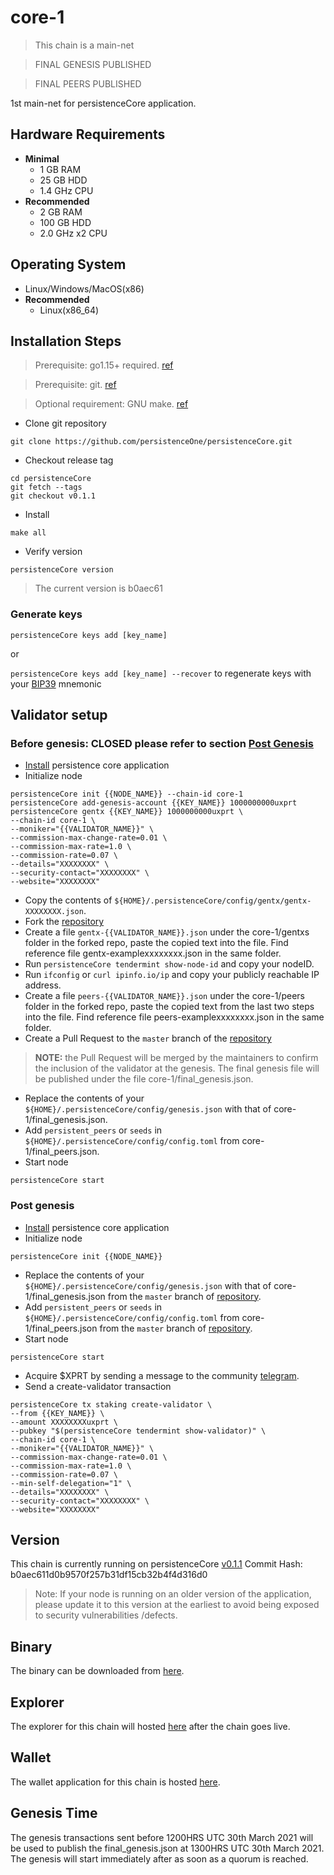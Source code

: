 # core-1 
> This chain is a main-net
 
> FINAL GENESIS PUBLISHED
 
> FINAL PEERS PUBLISHED

1st main-net for persistenceCore application.

## Hardware Requirements
* **Minimal**
    * 1 GB RAM
    * 25 GB HDD
    * 1.4 GHz CPU
* **Recommended**
    * 2 GB RAM
    * 100 GB HDD
    * 2.0 GHz x2 CPU

## Operating System
* Linux/Windows/MacOS(x86)
* **Recommended**
    * Linux(x86_64)

## Installation Steps
>Prerequisite: go1.15+ required. [ref](https://golang.org/doc/install)

>Prerequisite: git. [ref](https://github.com/git/git)

>Optional requirement: GNU make. [ref](https://www.gnu.org/software/make/manual/html_node/index.html)

* Clone git repository
```shell
git clone https://github.com/persistenceOne/persistenceCore.git
```
* Checkout release tag
```shell
cd persistenceCore
git fetch --tags
git checkout v0.1.1
```
* Install
```shell
make all
```
* Verify version
```
persistenceCore version
```
> The current version is b0aec61

### Generate keys

`persistenceCore keys add [key_name]`

or

`persistenceCore keys add [key_name] --recover` to regenerate keys with your [BIP39](https://github.com/bitcoin/bips/tree/master/bip-0039) mnemonic


## Validator setup

### Before genesis: CLOSED please refer to section [Post Genesis](#post-genesis)

* [Install](#installation-steps) persistence core application
* Initialize node
```shell
persistenceCore init {{NODE_NAME}} --chain-id core-1
persistenceCore add-genesis-account {{KEY_NAME}} 1000000000uxprt
persistenceCore gentx {{KEY_NAME}} 1000000000uxprt \
--chain-id core-1 \
--moniker="{{VALIDATOR_NAME}}" \
--commission-max-change-rate=0.01 \
--commission-max-rate=1.0 \
--commission-rate=0.07 \
--details="XXXXXXXX" \
--security-contact="XXXXXXXX" \
--website="XXXXXXXX"
```
* Copy the contents of `${HOME}/.persistenceCore/config/gentx/gentx-XXXXXXXX.json`.
* Fork the [repository](https://github.com/persistenceOne/genesisTransactions)
* Create a file `gentx-{{VALIDATOR_NAME}}.json` under the core-1/gentxs folder in the forked repo, paste the copied text into the file. Find reference file gentx-examplexxxxxxxx.json in the same folder.
* Run `persistenceCore tendermint show-node-id` and copy your nodeID.
* Run `ifconfig` or `curl ipinfo.io/ip` and copy your publicly reachable IP address.
* Create a file `peers-{{VALIDATOR_NAME}}.json` under the core-1/peers folder in the forked repo, paste the copied text from the last two steps into the file. Find reference file peers-examplexxxxxxxx.json in the same folder.
* Create a Pull Request to the `master` branch of the [repository](https://github.com/persistenceOne/genesisTransactions)
>**NOTE:** the Pull Request will be merged by the maintainers to confirm the inclusion of the validator at the genesis. The final genesis file will be published under the file core-1/final_genesis.json.
* Replace the contents of your `${HOME}/.persistenceCore/config/genesis.json` with that of core-1/final_genesis.json.
* Add `persistent_peers` or `seeds` in `${HOME}/.persistenceCore/config/config.toml` from core-1/final_peers.json.
* Start node
```shell
persistenceCore start
```

### Post genesis

* [Install](#installation-steps) persistence core application
* Initialize node
```shell
persistenceCore init {{NODE_NAME}}
```
* Replace the contents of your `${HOME}/.persistenceCore/config/genesis.json` with that of core-1/final_genesis.json from the `master` branch of [repository](https://github.com/persistenceOne/genesisTransactions).
* Add `persistent_peers` or `seeds` in `${HOME}/.persistenceCore/config/config.toml` from core-1/final_peers.json from the `master` branch of [repository](https://github.com/persistenceOne/genesisTransactions).
* Start node
```shell
persistenceCore start
```
* Acquire $XPRT by sending a message to the community [telegram](https://t.me/PersistenceOneChat).
* Send a create-validator transaction
```
persistenceCore tx staking create-validator \
--from {{KEY_NAME}} \
--amount XXXXXXXXuxprt \
--pubkey "$(persistenceCore tendermint show-validator)" \
--chain-id core-1 \
--moniker="{{VALIDATOR_NAME}}" \
--commission-max-change-rate=0.01 \
--commission-max-rate=1.0 \
--commission-rate=0.07 \
--min-self-delegation="1" \
--details="XXXXXXXX" \
--security-contact="XXXXXXXX" \
--website="XXXXXXXX"
```
## Version
This chain is currently running on persistenceCore [v0.1.1](https://github.com/persistenceOne/persistenceCore/releases/tag/v0.1.1)
Commit Hash: b0aec611d0b9570f257b31df15cb32b4f4d316d0
>Note: If your node is running on an older version of the application, please update it to this version at the earliest to avoid being exposed to security vulnerabilities /defects.

## Binary 
The binary can be downloaded from [here](https://github.com/persistenceOne/persistenceCore/releases/tag/v0.1.1).

## Explorer
The explorer for this chain will hosted [here](https://explorer.persistence.one) after the chain goes live.

## Wallet
The wallet application for this chain is hosted [here](https://wallet.persistence.one).

## Genesis Time
The genesis transactions sent before 1200HRS UTC 30th March 2021 will be used to publish the final_genesis.json at 1300HRS UTC 30th March 2021. The genesis will start immediately after as soon as a quorum is reached.
